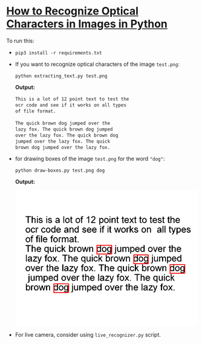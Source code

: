 # [How to Recognize Optical Characters in Images in Python]()
To run this:
- `pip3 install -r requirements.txt`
- If you want to recognize optical characters of the image `test.png`:
    ```
    python extracting_text.py test.png
    ```
    **Output:**
    ```
    This is a lot of 12 point text to test the
    ocr code and see if it works on all types
    of file format.

    The quick brown dog jumped over the
    lazy fox. The quick brown dog jumped
    over the lazy fox. The quick brown dog
    jumped over the lazy fox. The quick
    brown dog jumped over the lazy fox.
    ```
- for drawing boxes of the image `test.png` for the word `"dog"`:
    ```
    python draw-boxes.py test.png dog
    ```
    **Output:**

    <img src="detected-words-ocr.png" align="center">
- For live camera, consider using `live_recognizer.py` script.

